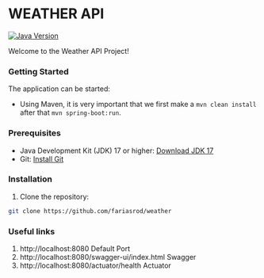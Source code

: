 # WEATHER API

[![Java Version](https://img.shields.io/badge/Java-17-blue)](https://www.oracle.com/java/technologies/javase-jdk17-downloads.html)

Welcome to the Weather API Project!

### Getting Started
The application can be started:
- Using Maven, it is very important that we first make a `mvn clean install` after that `mvn spring-boot:run`.

### Prerequisites

- Java Development Kit (JDK) 17 or higher: [Download JDK 17](https://www.oracle.com/java/technologies/javase-jdk17-downloads.html)
- Git: [Install Git](https://git-scm.com/downloads)

### Installation

1. Clone the repository:

```bash
git clone https://github.com/fariasrod/weather
```

### Useful links

1. http://localhost:8080 Default Port
2. http://localhost:8080/swagger-ui/index.html Swagger
3. http://localhost:8080/actuator/health Actuator
